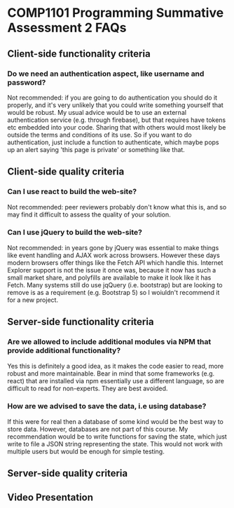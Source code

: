 
# COMP1101 Programming Summative Assessment 2 FAQs

## Client-side functionality criteria

### Do we need an authentication aspect, like username and password?

Not recommended: if you are going to do authentication you should do it properly, and it's very unlikely that you could write something yourself that would be robust. My usual advice would be to use an external authentication service (e.g. through firebase), but that requires have tokens etc embedded into your code. Sharing that with others would most likely be outside the terms and conditions of its use. So if you want to do authentication, just include a function to authenticate, which maybe pops up an alert saying 'this page is private' or something like that.

## Client-side quality criteria

### Can I use react to build the web-site?

Not recommended: peer reviewers probably don't know what this is, and so may find it difficult to assess the quality of your solution.

### Can I use jQuery to build the web-site?

Not recommended: in years gone by jQuery was essential to make things like event handling and AJAX work across browsers. However these days modern browsers offer things like the Fetch API which handle this. Internet Explorer support is not the issue it once was, because it now has such a small market share, and polyfills are available to make it look like it has Fetch. Many systems still do use jqQuery (i.e. bootstrap) but are looking to remove is as a requirement (e.g. Bootstrap 5) so I woiuldn't recommend it for a new project.

## Server-side functionality criteria

### Are we allowed to include additional modules via NPM that provide additional functionality?

Yes this is definitely a good idea, as it makes the code easier to read, more robust and more maintainable. Bear in mind that some frameworks (e.g. react) that are installed via npm essentially use a different language, so are difficult to read for non-experts. They are best avoided.

### How are we advised to save the data, i.e using database?

If this were for real then a database of some kind would be the best way to store data. However, databases are not part of this course. My recommendation would be to write functions for saving the state, which just write to file a JSON string representing the state. This would not work with multiple users but would be enough for simple testing.


## Server-side quality criteria


## Video Presentation


